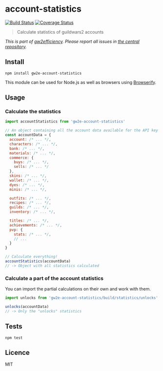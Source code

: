 # account-statistics

[![Build Status](https://img.shields.io/travis/gw2efficiency/account-statistics.svg?style=flat-square)](https://travis-ci.org/gw2efficiency/account-statistics)
[![Coverage Status](https://img.shields.io/codecov/c/github/gw2efficiency/account-statistics/master.svg?style=flat-square)](https://codecov.io/github/gw2efficiency/account-statistics)

> Calculate statistics of guildwars2 accounts

*This is part of [gw2efficiency](https://gw2efficiency.com). Please report all issues in [the central repository](https://github.com/gw2efficiency/issues/issues).*

## Install

```
npm install gw2e-account-statistics
```

This module can be used for Node.js as well as browsers using [Browserify](https://github.com/substack/browserify-handbook#how-node_modules-works).

## Usage

### Calculate the statistics

```js
import accountStatistics from 'gw2e-account-statistics'

// An object containing all the account data available for the API key
const accountData = {
  account: /* ... */,
  characters: /* ... */,
  bank: /* ... */,
  materials: /* ... */,
  commerce: {
    buys: /* ... */,
    sells: /* ... */
  },
  skins: /* ... */,
  wallet: /* ... */,
  dyes: /* ... */,
  minis: /* ... */,

  outfits: /* ... */,
  recipes: /* ... */,
  guilds: /* ... */,
  inventory: /* ... */,

  titles: /* ... */,
  achievements: /* ... */,
  pvp: {
    stats: /* ... */,
    // ...
  }
}

// Calculate everything!
accountStatistics(accountData)
// -> Object with all statistics calculated
```

### Calculate a part of the account statistics

You can import the partial calculations on their own and work with them.

```js
import unlocks from 'gw2e-account-statistics/build/statistics/unlocks'

unlocks(accountData)
// -> Only the "unlocks" statistics
```

## Tests

```
npm test
```

## Licence

MIT
